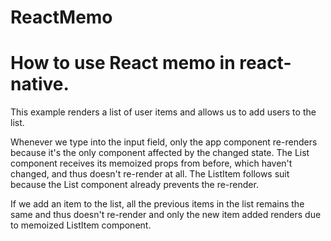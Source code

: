# ReactMemo
 
<h1>How to use React memo in react-native.</h1>

This example renders a list of user items and allows us to add users to the list.

Whenever we type into the input field, only the app component re-renders because it's the only component affected by the changed state. The List component receives its memoized props from before, which haven't changed, and thus doesn't re-render at all. The ListItem follows suit because the List component already prevents the re-render.

If we add an item to the list, all the previous items in the list remains the same and thus doesn't re-render and only the new item added renders due to memoized ListItem component.
